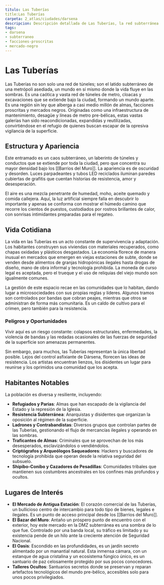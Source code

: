 ```yaml
---
titulo: Las Tuberías
title:Las Tuberías
carpeta: 2_atlas/ciudades/darsena
descripcion: Descripción detallada de Las Tuberías, la red subterránea de túneles y la sociedad clandestina que habita bajo Ciudad Dársena.
tags:
- darsena
- subterraneo
- facciones-proscritas
- mercado-negro
---
```


# Las Tuberías

Las Tuberías no son solo una red de túneles; son el latido subterráneo de una metrópoli asediada, un mundo en sí mismo donde la vida fluye en las sombras. Es una caótica y vasta red de túneles de metro, cloacas y excavaciones que se extiende bajo la ciudad, formando un mundo aparte. Es una región sin ley que alberga a casi medio millón de almas, facciones proscritas y mercados negros. Originadas como una infraestructura de mantenimiento, desagüe y líneas de metro pre-bélicas, estas vastas galerías han sido reacondicionadas, expandidas y reutilizadas, convirtiéndose en el refugio de quienes buscan escapar de la opresiva vigilancia de la superficie.

## Estructura y Apariencia

Este entramado es un caos subterráneo, un laberinto de túneles y conductos que se extiende por toda la ciudad, pero que concentra su mayor densidad bajo los [[Barrios del Muro]]. La apariencia es de oscuridad y desorden. Luces parpadeantes y tubos LED reciclados iluminan paredes cubiertas de grafitis que cuentan historias de resistencia, amor y desesperación.

El aire es una mezcla penetrante de humedad, moho, aceite quemado y comida callejera. Aquí, la luz artificial siempre falla en descubrir lo importante y apenas se conforma con mostrar el húmedo camino que recorre los cientos de puestos, custodiados por rostros brillantes de calor, con sonrisas intimidantes preparadas para el regateo.

## Vida Cotidiana

La vida en las Tuberías es un acto constante de supervivencia y adaptación. Los habitantes construyen sus viviendas con materiales recuperados, como chapas oxidadas y plásticos desgastados. La economía florece de manera inusual en mercados que emergen en viejas estaciones de subte, donde se venden desde alimentos de granjas hidropónicas ilegales hasta drogas de diseño, mano de obra informal y tecnología prohibida. La moneda de curso legal es aceptada, pero el trueque y el uso de reliquias del viejo mundo son igualmente comunes.

La gestión de este espacio recae en las comunidades que lo habitan, dando lugar a microsociedades con sus propias reglas y líderes. Algunos tramos son controlados por bandas que cobran peajes, mientras que otros se administran de forma más comunitaria. Es un caldo de cultivo para el crimen, pero también para la resistencia.

### Peligros y Oportunidades

Vivir aquí es un riesgo constante: colapsos estructurales, enfermedades, la violencia de bandas y las redadas ocasionales de las fuerzas de seguridad de la superficie son amenazas permanentes.

Sin embargo, para muchos, las Tuberías representan la única libertad posible. Lejos del control asfixiante de Dársena, florecen las ideas de resistencia. Los artistas encuentran lienzos, los disidentes un lugar para reunirse y los oprimidos una comunidad que los acepta.

## Habitantes Notables

La población es diversa y resiliente, incluyendo:
-   **Refugiados y Parias**: Almas que han escapado de la vigilancia del Estado y la represión de la Iglesia.
-   **Resistencia Subterránea**: Anarquistas y disidentes que organizan la oposición al régimen de la superficie.
-   **Ladrones y Contrabandistas**: Diversos grupos que controlan partes de las Tuberías, gestionando el flujo de mercancías ilegales y operando en las sombras.
-   **Traficantes de Almas**: Criminales que se aprovechan de los más desesperados, esclavizándolos o vendiéndolos.
-   **Criptógrafos y Arqueólogos Saqueadores**: Hackers y buscadores de tecnología prohibida que operan desde la relativa seguridad del subsuelo.
-   **Shipibo-Conibo y Cazadores de Pesadillas**: Comunidades tribales que mantienen sus costumbres ancestrales en los confines más profundos y ocultos.

## Lugares de Interés

-   **El Mercado de Antigua Estación**: El corazón comercial de las Tuberías, un bullicioso centro de intercambio para todo tipo de bienes, legales e ilegales. Es un punto de acceso principal desde los [[Barrios del Muro]].
-   **El Bazar del Muro**: Antaño un próspero punto de encuentro con el exterior, hoy este mercado en la DMZ subterránea es una sombra de lo que fue. Controlado por una banda local, su tráfico es limitado y su existencia pende de un hilo ante la creciente atención de Seguridad Nacional.
-   **El Oasis**: Escondido en las profundidades, es un jardín secreto alimentado por un manantial natural. Esta inmensa cámara, con un estanque de agua cristalina y un ecosistema fúngico único, es un santuario de paz celosamente protegido por sus pocos conocedores.
-   **Talleres Ocultos**: Santuarios secretos donde se preservan y reparan artefactos tecnológicos del mundo pre-bélico, accesibles solo para unos pocos privilegiados.
